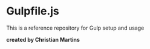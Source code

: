 <html>
<h1>Gulpfile.js</h1>
<p>This is a reference repository for Gulp setup and usage</p>
<p><strong>created by Christian Martins</strong></p>
</html>
